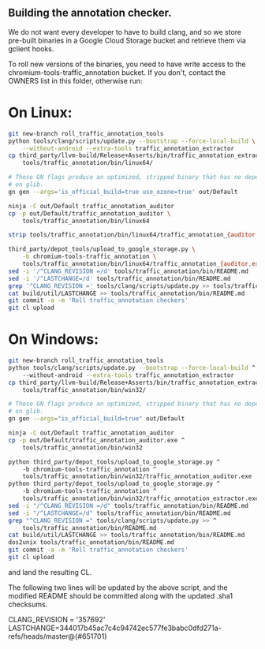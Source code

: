 ## Building the annotation checker.
We do not want every developer to have to build clang, and so we store pre-built
binaries in a Google Cloud Storage bucket and retrieve them via gclient hooks.

To roll new versions of the binaries, you need to have write access to the
chromium-tools-traffic_annotation bucket. If you don't, contact the OWNERS list
in this folder, otherwise run:

# On Linux:
```bash
git new-branch roll_traffic_annotation_tools
python tools/clang/scripts/update.py --bootstrap --force-local-build \
    --without-android --extra-tools traffic_annotation_extractor
cp third_party/llvm-build/Release+Asserts/bin/traffic_annotation_extractor \
    tools/traffic_annotation/bin/linux64/

# These GN flags produce an optimized, stripped binary that has no dependency
# on glib.
gn gen --args='is_official_build=true use_ozone=true' out/Default

ninja -C out/Default traffic_annotation_auditor
cp -p out/Default/traffic_annotation_auditor \
    tools/traffic_annotation/bin/linux64

strip tools/traffic_annotation/bin/linux64/traffic_annotation_{auditor,extractor}

third_party/depot_tools/upload_to_google_storage.py \
    -b chromium-tools-traffic_annotation \
    tools/traffic_annotation/bin/linux64/traffic_annotation_{auditor,extractor}
sed -i '/^CLANG_REVISION =/d' tools/traffic_annotation/bin/README.md
sed -i '/^LASTCHANGE=/d' tools/traffic_annotation/bin/README.md
grep '^CLANG_REVISION =' tools/clang/scripts/update.py >> tools/traffic_annotation/bin/README.md
cat build/util/LASTCHANGE >> tools/traffic_annotation/bin/README.md
git commit -a -m 'Roll traffic_annotation checkers'
git cl upload

```

# On Windows:
```bash
git new-branch roll_traffic_annotation_tools
python tools/clang/scripts/update.py --bootstrap --force-local-build ^
    --without-android --extra-tools traffic_annotation_extractor
cp third_party/llvm-build/Release+Asserts/bin/traffic_annotation_extractor.exe ^
    tools/traffic_annotation/bin/win32/

# These GN flags produce an optimized, stripped binary that has no dependency
# on glib.
gn gen --args="is_official_build=true" out/Default

ninja -C out/Default traffic_annotation_auditor
cp -p out/Default/traffic_annotation_auditor.exe ^
    tools/traffic_annotation/bin/win32

python third_party/depot_tools/upload_to_google_storage.py ^
    -b chromium-tools-traffic_annotation ^
    tools/traffic_annotation/bin/win32/traffic_annotation_auditor.exe
python third_party/depot_tools/upload_to_google_storage.py ^
    -b chromium-tools-traffic_annotation ^
    tools/traffic_annotation/bin/win32/traffic_annotation_extractor.exe
sed -i "/^CLANG_REVISION =/d" tools/traffic_annotation/bin/README.md
sed -i "/^LASTCHANGE=/d" tools/traffic_annotation/bin/README.md
grep "^CLANG_REVISION =" tools/clang/scripts/update.py >> ^
    tools/traffic_annotation/bin/README.md
cat build/util/LASTCHANGE >> tools/traffic_annotation/bin/README.md
dos2unix tools/traffic_annotation/bin/README.md
git commit -a -m 'Roll traffic_annotation checkers'
git cl upload

```

and land the resulting CL.

The following two lines will be updated by the above script, and the modified
README should be committed along with the updated .sha1 checksums.

CLANG_REVISION = '357692'
LASTCHANGE=344017b45ac7c4c94742ec577fe3babc0dfd271a-refs/heads/master@{#651701}
